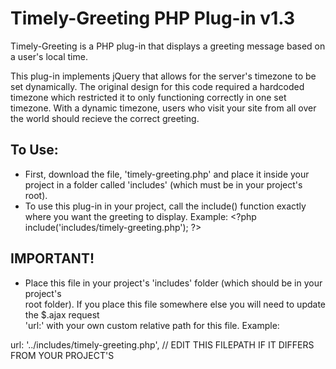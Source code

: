 # Timely-Greeting PHP Plug-in v1.3
 
Timely-Greeting is a PHP plug-in that displays a greeting message based on a user's local time.

This plug-in implements jQuery that allows for the server's timezone to be set dynamically. The original design for this code required a hardcoded timezone which restricted it to only functioning correctly in one set timezone. With a dynamic timezone, users who visit your site from all over the world should recieve the correct greeting.

## To Use:
* First, download the file, 'timely-greeting.php' and place it inside your project in a folder called 'includes' (which must be in your project's root).
* To use this plug-in in your project, call the include() function exactly where you want the greeting to display.
Example:
\<?php include('includes/timely-greeting.php'); ?>

## IMPORTANT!
* Place this file in your project's 'includes' folder (which should be in your project's  
root folder). If you place this file somewhere else you will need to update the $.ajax request     
'url:' with your own custom relative path for this file. Example:

url: '../includes/timely-greeting.php', // EDIT THIS FILEPATH IF IT DIFFERS FROM YOUR PROJECT'S 
    
